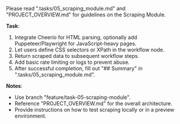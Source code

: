 Please read ".tasks/05_scraping_module.md" and "PROJECT_OVERVIEW.md" for guidelines on the Scraping Module.

**Task**:
1. Integrate Cheerio for HTML parsing, optionally add Puppeteer/Playwright for JavaScript-heavy pages.
2. Let users define CSS selectors or XPath in the workflow node.
3. Return scraped data to subsequent workflow steps.
4. Add basic rate limiting or logs to prevent abuse.
5. After successful completion, fill out "## Summary" in ".tasks/05_scraping_module.md".

**Notes**:
- Use branch "feature/task-05-scraping-module".
- Reference "PROJECT_OVERVIEW.md" for the overall architecture.
- Provide instructions on how to test scraping locally or in a preview environment.
